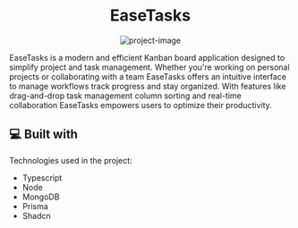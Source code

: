 <h1 align="center" id="title">EaseTasks</h1>

<p align="center"><img src="https://socialify.git.ci/vivekadapa/easetasks/image?language=1&amp;name=1&amp;owner=1&amp;pattern=Solid&amp;theme=Auto" alt="project-image"></p>

<p id="description">EaseTasks is a modern and efficient Kanban board application designed to simplify project and task management. Whether you're working on personal projects or collaborating with a team EaseTasks offers an intuitive interface to manage workflows track progress and stay organized. With features like drag-and-drop task management column sorting and real-time collaboration EaseTasks empowers users to optimize their productivity.</p>

  
  
<h2>💻 Built with</h2>

Technologies used in the project:

*   Typescript
*   Node
*   MongoDB
*   Prisma
*   Shadcn
